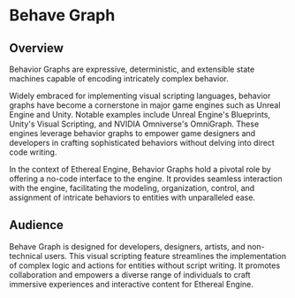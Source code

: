 # Behave Graph
<!-- TODO: Add pictures to the whole section -->

## Overview
Behavior Graphs are expressive, deterministic, and extensible state machines capable of encoding intricately complex behavior.

Widely embraced for implementing visual scripting languages, behavior graphs have become a cornerstone in major game engines such as Unreal Engine and Unity.
Notable examples include Unreal Engine's Blueprints, Unity's Visual Scripting, and NVIDIA Omniverse's OmniGraph.
These engines leverage behavior graphs to empower game designers and developers in crafting sophisticated behaviors without delving into direct code writing.

In the context of Ethereal Engine, Behavior Graphs hold a pivotal role by offering a no-code interface to the engine.
It provides seamless interaction with the engine, facilitating the modeling, organization, control, and assignment of intricate behaviors to entities with unparalleled ease.

## Audience
Behave Graph is designed for developers, designers, artists, and non-technical users.
This visual scripting feature streamlines the implementation of complex logic and actions for entities without script writing.
It promotes collaboration and empowers a diverse range of individuals to craft immersive experiences and interactive content for Ethereal Engine.
